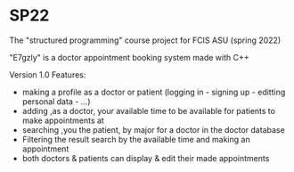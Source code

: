 # SP22
The "structured programming" course project for FCIS ASU (spring 2022)

"E7gzly" is a doctor appointment booking system made with C++ 

Version 1.0 Features:
* making a profile as a doctor or patient (logging in - signing up - editting personal data - ...)
* adding ,as a doctor, your available time to be available for patients to make appointments at
* searching ,you the patient, by major for a doctor in the doctor database
* Filtering the result search by the available time and making an appointment
* both doctors & patients can display & edit their made appointments
